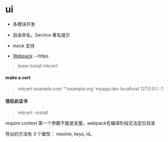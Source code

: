 # ui


- 多模块开发
- 自由命名，Service 重名提示
- mock 支持


- [Webpack](https://www.imooc.com/article/details/id/30520)
--https
> brew install mkcert

#### make a cert
> mkcert example.com '*.example.org' myapp.dev localhost 127.0.0.1 ::1

#### 信任此证书
> mkcert -install


require.context 第一个参数不能是变量，webpack在编译阶段无法定位目录

导出的方法有 3 个属性： resolve, keys, id。

